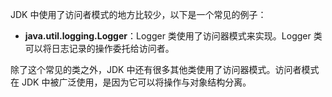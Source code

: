 JDK 中使用了访问者模式的地方比较少，以下是一个常见的例子：

- **java.util.logging.Logger**：Logger 类使用了访问器模式来实现。Logger 类可以将日志记录的操作委托给访问者。

除了这个常见的类之外，JDK 中还有很多其他类使用了访问器模式。访问者模式在 JDK 中被广泛使用，是因为它可以将操作与对象结构分离。
